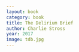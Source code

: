 ```yaml
---
layout: book
category: book
title: The Delirium Brief
author: Charlie Stross
year: 2017
image: tdb.jpg
---
```

